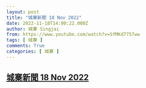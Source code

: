 ```yaml
---
layout: post
title: "城寨新聞 18 Nov 2022"
date: 2022-11-18T14:00:22.000Z
author: 城寨 Singjai
from: https://www.youtube.com/watch?v=SfMKd7757ww
tags: [ 城寨 ]
comments: True
categories: [ 城寨 ]
---
```

<!--1668780022000-->
[城寨新聞 18 Nov 2022](https://www.youtube.com/watch?v=SfMKd7757ww)
------

<div>

</div>
